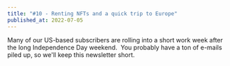 ```yaml
---
title: "#10 - Renting NFTs and a quick trip to Europe"
published_at: 2022-07-05
---
```

Many of our US-based subscribers are rolling into a short work week after the long Independence Day weekend.  You probably have a ton of e-mails piled up, so we'll keep this newsletter short.
